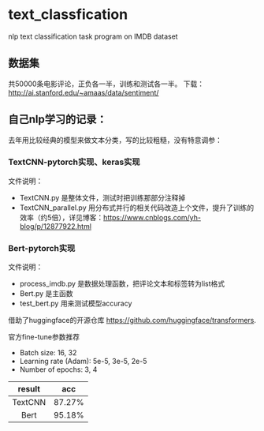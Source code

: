 # text_classfication
nlp text classification task program on IMDB dataset

## 数据集
共50000条电影评论，正负各一半，训练和测试各一半。
下载：http://ai.stanford.edu/~amaas/data/sentiment/

## 自己nlp学习的记录：
去年用比较经典的模型来做文本分类，写的比较粗糙，没有特意调参：  

### TextCNN-pytorch实现、keras实现

文件说明：

- TextCNN.py 是整体文件，测试时把训练那部分注释掉
- TextCNN_parallel.py 用分布式并行的相关代码改造上个文件，提升了训练的效率（约5倍），详见博客：https://www.cnblogs.com/yh-blog/p/12877922.html

### Bert-pytorch实现

文件说明：

- process_imdb.py 是数据处理函数，把评论文本和标签转为list格式
- Bert.py 是主函数
- test_bert.py 用来测试模型accuracy

借助了huggingface的开源仓库 https://github.com/huggingface/transformers. 

官方fine-tune参数推荐

- Batch size: 16, 32
- Learning rate (Adam): 5e-5, 3e-5, 2e-5
- Number of epochs: 3, 4



| result  | acc |       
| :----: | :----: |
| TextCNN  | 87.27% |
| Bert  | 95.18%| 
